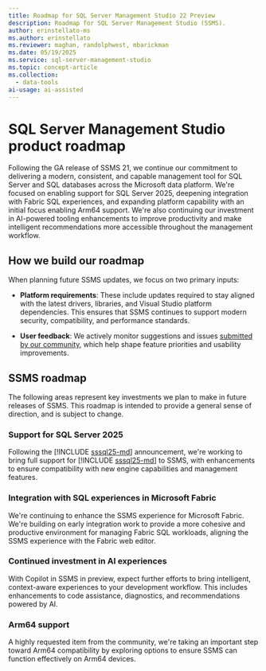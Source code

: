 ```yaml
---
title: Roadmap for SQL Server Management Studio 22 Preview
description: Roadmap for SQL Server Management Studio (SSMS).
author: erinstellato-ms
ms.author: erinstellato
ms.reviewer: maghan, randolphwest, mbarickman
ms.date: 05/19/2025
ms.service: sql-server-management-studio
ms.topic: concept-article
ms.collection:
  - data-tools
ai-usage: ai-assisted
---
```


# SQL Server Management Studio product roadmap

Following the GA release of SSMS 21, we continue our commitment to delivering a modern, consistent, and capable management tool for SQL Server and SQL databases across the Microsoft data platform. We're focused on enabling support for SQL Server 2025, deepening integration with Fabric SQL experiences, and expanding platform capability with an initial focus enabling Arm64 support. We're also continuing our investment in AI-powered tooling enhancements to improve productivity and make intelligent recommendations more accessible throughout the management workflow.

## How we build our roadmap

When planning future SSMS updates, we focus on two primary inputs:

- **Platform requirements**: These include updates required to stay aligned with the latest drivers, libraries, and Visual Studio platform dependencies. This ensures that SSMS continues to support modern security, compatibility, and performance standards.

- **User feedback**: We actively monitor suggestions and issues [submitted by our community](https://aka.ms/ssms-feedback), which help shape feature priorities and usability improvements.

## SSMS roadmap

The following areas represent key investments we plan to make in future releases of SSMS. This roadmap is intended to provide a general sense of direction, and is subject to change.

### Support for SQL Server 2025

Following the [!INCLUDE [sssql25-md](includes/sssql25-md.md)] announcement, we're working to bring full support for [!INCLUDE [sssql25-md](includes/sssql25-md.md)] to SSMS, with enhancements to ensure compatibility with new engine capabilities and management features.

### Integration with SQL experiences in Microsoft Fabric

We're continuing to enhance the SSMS experience for Microsoft Fabric. We're building on early integration work to provide a more cohesive and productive environment for managing Fabric SQL workloads, aligning the SSMS experience with the Fabric web editor.

### Continued investment in AI experiences

With Copilot in SSMS in preview, expect further efforts to bring intelligent, context-aware experiences to your development workflow. This includes enhancements to code assistance, diagnostics, and recommendations powered by AI.

### Arm64 support

A highly requested item from the community, we're taking an important step toward Arm64 compatibility by exploring options to ensure SSMS can function effectively on Arm64 devices.
